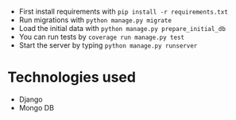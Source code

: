 * First install requirements with `pip install -r requirements.txt`
* Run migrations with `python manage.py migrate`
* Load the initial data with `python manage.py prepare_initial_db`
* You can run tests by `coverage run manage.py test`
* Start the server by typing `python manage.py runserver`

# Technologies used
* Django
* Mongo DB
